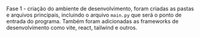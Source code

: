Fase 1 - criação do ambiente de desenvolvimento, foram criadas as pastas e arquivos principais, incluindo o arquivo `main.py` que será o ponto de entrada do programa.
Também foram adicionadas as frameworks de desenvolvimento como vite, react, tailwind e outros.